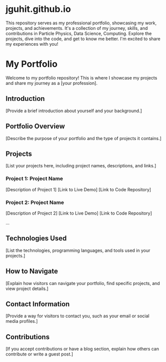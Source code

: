 # jguhit.github.io
This repository serves as my professional portfolio, showcasing my work, projects, and achievements. It's a collection of my journey, skills, and contributions in Particle Physics, Data Science, Computing. Explore the projects, dive into the code, and get to know me better. I'm excited to share my experiences with you!

# My Portfolio

Welcome to my portfolio repository! This is where I showcase my projects and share my journey as a [your profession].

## Introduction
[Provide a brief introduction about yourself and your background.]

## Portfolio Overview
[Describe the purpose of your portfolio and the type of projects it contains.]

## Projects
[List your projects here, including project names, descriptions, and links.]

### Project 1: Project Name
[Description of Project 1]
[Link to Live Demo]
[Link to Code Repository]

### Project 2: Project Name
[Description of Project 2]
[Link to Live Demo]
[Link to Code Repository]

...

## Technologies Used
[List the technologies, programming languages, and tools used in your projects.]

## How to Navigate
[Explain how visitors can navigate your portfolio, find specific projects, and view project details.]

## Contact Information
[Provide a way for visitors to contact you, such as your email or social media profiles.]

## Contributions
[If you accept contributions or have a blog section, explain how others can contribute or write a guest post.]
